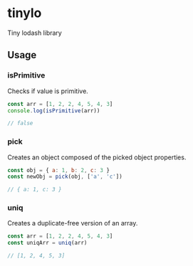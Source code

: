 # tinylo

Tiny lodash library

## Usage

### isPrimitive

Checks if value is primitive.

```js
const arr = [1, 2, 2, 4, 5, 4, 3]
console.log(isPrimitive(arr))

// false
```

### pick

Creates an object composed of the picked object properties.

```js
const obj = { a: 1, b: 2, c: 3 }
const newObj = pick(obj, ['a', 'c'])

// { a: 1, c: 3 }
```

### uniq

Creates a duplicate-free version of an array.

```js
const arr = [1, 2, 2, 4, 5, 4, 3]
const uniqArr = uniq(arr)

// [1, 2, 4, 5, 3]
```
